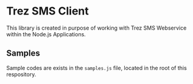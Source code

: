 # Trez SMS Client

This library is created in purpose of working with Trez SMS Webservice within the Node.js Applications.

## Samples

Sample codes are exists in the `samples.js` file, located in the root of this respository.